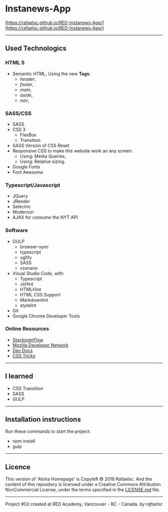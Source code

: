 # Instanews-App

[https://rafaelsc.github.io/RED-Instanews-App/](https://rafaelsc.github.io/RED-Instanews-App/)

-----------------------------------------------

## Used Technologics

### HTML 5

* Semantic HTML, Using the new **Tags**:
  * _header_,
  * _footer_,
  * _main_,
  * _aside_,
  * _nav_,

### SASS/CSS

* SASS
* CSS 3
  * FlexBox
  * Transition
* SASS Version of CSS Reset
* Responsive CSS to make this website work an any screen.
  * Using: Media Queries,
  * Using: Relative sizing.
* Google Fonts
* Font Awesome

### Typescript/Javascript

* JQuery
* JRender
* Selectric
* Modernizr
* AJAX for consume the NYT API

### Software

* GULP
  * browser-sync
  * typescript
  * uglify
  * SASS
  * cssnano
* Visual Studio Code, with:
  * Typescript
  * JsHint
  * HTMLHint
  * HTML CSS Support
  * Markdownlint
  * stylelint
* Git
* Google Chrome Developer Tools

### Online Resources

* [StackoverFlow](https://stackoverflow.com/)
* [Mozilla Developer Network](https://developer.mozilla.org/)
* [Dev Docs](http://devdocs.io/)
* [CSS Tricks](http://css-tricks.com)

-----------------------------------------------

## I learned

* CSS Transition
* SASS
* GULP


-----------------------------------------------

## Installation instructions

Run these commands to start the project:  
* npm install
* gulp

-----------------------------------------------
## Licence

This version of 'Aloha Homepage' is Copyleft © 2018 Rafaelsc. And the content of this repository is licensed under a Creative Commons Attribution NonCommercial License, under the terms specified in the [LICENSE.md](LICENSE.md) file.

-----------------------------------------------

Project #02 created at RED Academy, Vancouver - BC - Canada.
_by rafaelsc_
